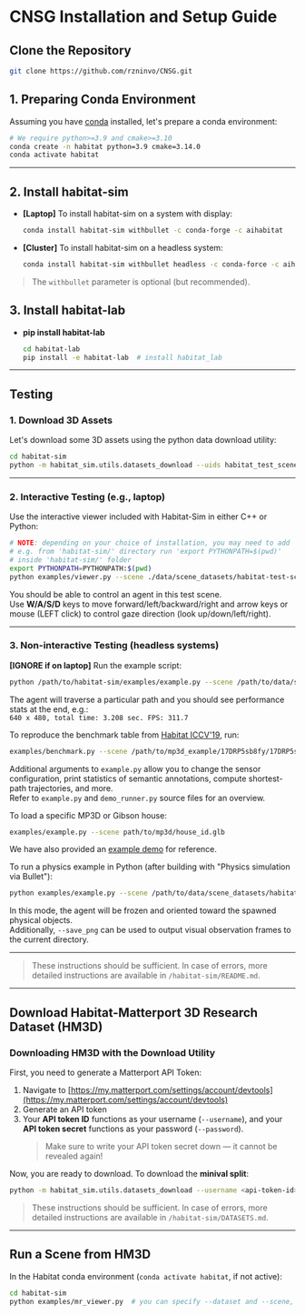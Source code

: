 # CNSG Installation and Setup Guide

## Clone the Repository

```bash
git clone https://github.com/rzninvo/CNSG.git
```


## 1. Preparing Conda Environment

Assuming you have [conda](https://docs.conda.io/projects/conda/en/latest/user-guide/install/) installed, let's prepare a conda environment:

```bash
# We require python>=3.9 and cmake>=3.10
conda create -n habitat python=3.9 cmake=3.14.0
conda activate habitat
```

---

## 2. Install habitat-sim

- **[Laptop]** To install habitat-sim on a system with display:
  ```bash
  conda install habitat-sim withbullet -c conda-forge -c aihabitat
  ```

- **[Cluster]** To install habitat-sim on a headless system:
  ```bash
  conda install habitat-sim withbullet headless -c conda-force -c aihabitat
  ```

> The `withbullet` parameter is optional (but recommended).

## 3. Install habitat-lab
- **pip install habitat-lab**
    ```bash
    cd habitat-lab
    pip install -e habitat-lab  # install habitat_lab
    ```

---

## Testing

### 1. Download 3D Assets

Let's download some 3D assets using the python data download utility:

```bash
cd habitat-sim
python -m habitat_sim.utils.datasets_download --uids habitat_test_scenes --data-path ./data
```

---

### 2. Interactive Testing (e.g., laptop)

Use the interactive viewer included with Habitat-Sim in either C++ or Python:

```bash
# NOTE: depending on your choice of installation, you may need to add '/path/to/habitat-sim' to your PYTHONPATH.
# e.g. from 'habitat-sim/' directory run 'export PYTHONPATH=$(pwd)'
# inside 'habitat-sim/' folder
export PYTHONPATH=PYTHONPATH:$(pwd)
python examples/viewer.py --scene ./data/scene_datasets/habitat-test-scenes/skokloster-castle.glb
```

You should be able to control an agent in this test scene.  
Use **W/A/S/D** keys to move forward/left/backward/right and arrow keys or mouse (LEFT click) to control gaze direction (look up/down/left/right).

---

### 3. Non-interactive Testing (headless systems)

**[IGNORE if on laptop]** Run the example script:

```bash
python /path/to/habitat-sim/examples/example.py --scene /path/to/data/scene_datasets/habitat-test-scenes/skokloster-castle.glb
```

The agent will traverse a particular path and you should see performance stats at the end, e.g.:  
`640 x 480, total time: 3.208 sec. FPS: 311.7`

To reproduce the benchmark table from [Habitat ICCV'19](https://arxiv.org/abs/1904.01201), run:

```bash
examples/benchmark.py --scene /path/to/mp3d_example/17DRP5sb8fy/17DRP5sb8fy.glb
```

Additional arguments to `example.py` allow you to change the sensor configuration, print statistics of semantic annotations, compute shortest-path trajectories, and more.  
Refer to `example.py` and `demo_runner.py` source files for an overview.

To load a specific MP3D or Gibson house:
```bash
examples/example.py --scene path/to/mp3d/house_id.glb
```

We have also provided an [example demo](https://aihabitat.org/docs/habitat-lab/habitat-lab-demo.html) for reference.

To run a physics example in Python (after building with "Physics simulation via Bullet"):

```bash
python examples/example.py --scene /path/to/data/scene_datasets/habitat-test-scenes/skokloster-castle.glb --enable_physics
```

In this mode, the agent will be frozen and oriented toward the spawned physical objects.  
Additionally, `--save_png` can be used to output visual observation frames to the current directory.

---

> These instructions should be sufficient. In case of errors, more detailed instructions are available in `/habitat-sim/README.md`.

---

## Download Habitat-Matterport 3D Research Dataset (HM3D)

### Downloading HM3D with the Download Utility

First, you need to generate a Matterport API Token:

1. Navigate to [https://my.matterport.com/settings/account/devtools](https://my.matterport.com/settings/account/devtools)
2. Generate an API token
3. Your **API token ID** functions as your username (`--username`), and your **API token secret** functions as your password (`--password`).  
   > Make sure to write your API token secret down — it cannot be revealed again!

Now, you are ready to download. To download the **minival split**:

```bash
python -m habitat_sim.utils.datasets_download --username <api-token-id> --password <api-token-secret> --uids hm3d_minival_v0.2
```

> These instructions should be sufficient. In case of errors, more detailed instructions are available in `/habitat-sim/DATASETS.md`.

---

## Run a Scene from HM3D

In the Habitat conda environment (`conda activate habitat`, if not active):

```bash
cd habitat-sim
python examples/mr_viewer.py  # you can specify --dataset and --scene, otherwise the default is selected 
```